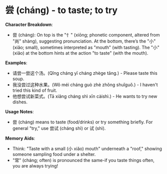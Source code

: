 # **尝 (cháng) - to taste; to try**

**Character Breakdown**:  
- 尝 (cháng): On top is the "⺖" (xiōng; phonetic component, altered from "尚" shàng), suggesting pronunciation. At the bottom, there’s the "小" (xiǎo; small), sometimes interpreted as "mouth" (with tasting). The "小" (xiǎo) at the bottom hints at the action "to taste" (with the mouth).

**Examples**:  
- 请尝一尝这个汤。(Qǐng cháng yī cháng zhège tāng.) - Please taste this soup.  
- 我没尝过这种水果。(Wǒ méi cháng guò zhè zhǒng shuǐguǒ.) - I haven't tried this kind of fruit.  
- 他想尝试新菜式。(Tā xiǎng cháng shì xīn càishì.) - He wants to try new dishes.

**Usage Notes**:  
- 尝 (cháng) means to taste (food/drinks) or try something briefly. For general "try," use 尝试 (cháng shì) or 试 (shì).

**Memory Aids**:  
- Think: "Taste with a small (小 xiǎo) mouth" underneath a "roof," showing someone sampling food under a shelter.  
- "常" (cháng; often) is pronounced the same-if you taste things often, you are always trying!